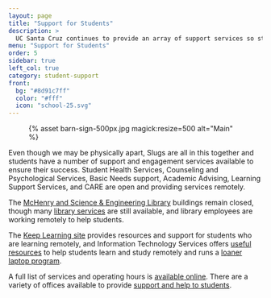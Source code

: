 ```yaml
---
layout: page
title: "Support for Students"
description: >
  UC Santa Cruz continues to provide an array of support services so students—on campus or remote—can continue to thrive both personally and academically during this uncertain time.
menu: "Support for Students"
order: 5
sidebar: true
left_col: true
category: student-support
front:
  bg: "#8d91c7ff"
  color: "#fff"
  icon: "school-25.svg"
---
```


<figure class="inline-image right">
{% asset barn-sign-500px.jpg magick:resize=500 alt="Main" %}</figure>

Even though we may be physically apart, Slugs are all in this together and students have a number of support and engagement services available to ensure their success. Student Health Services, Counseling and Psychological Services, Basic Needs support, Academic Advising, Learning Support Services, and CARE are open and providing services remotely. 


The [McHenry and Science & Engineering Library](https://library.ucsc.edu/) buildings remain closed, though many [library services](https://guides.library.ucsc.edu/remote-access) are still available, and library employees are working remotely to help students. 

The [Keep Learning site](https://keeplearning.ucsc.edu) provides resources and support for students who are learning remotely, and Information Technology Services offers [useful resources](https://its.ucsc.edu/covid-19/students-remotely.html) to help students learn and study remotely and runs a [loaner laptop program](https://its.ucsc.edu/covid-19/students-remotely.html#loaner).

A full list of services and operating hours is [available online](/support-for-students/campus-services). There are a variety of offices available to provide [support and help to students](/support-for-students/resources). 

